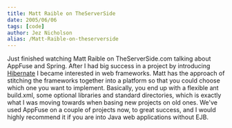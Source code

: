 ```yaml
---
title: Matt Raible on TheServerSide
date: 2005/06/06
tags: [code]
author: Jez Nicholson
alias: /Matt-Raible-on-theserverside
---
```

Just finished watching Matt Raible on TheServerSide.com talking about AppFuse and Spring. After I had big success in a project by introducing [Hibernate](http://hibernate.org/orm/) I became interested in web frameworks. Matt has the approach of stitching the frameworks together into a platform so that you could choose which one you want to implement. Basically, you end up with a flexible ant build.xml, some optional libraries and standard directories, which is exactly what I was moving towards when basing new projects on old ones. We've used AppFuse on a couple of projects now, to great success, and I would highly recommend it if you are into Java web applications without EJB.